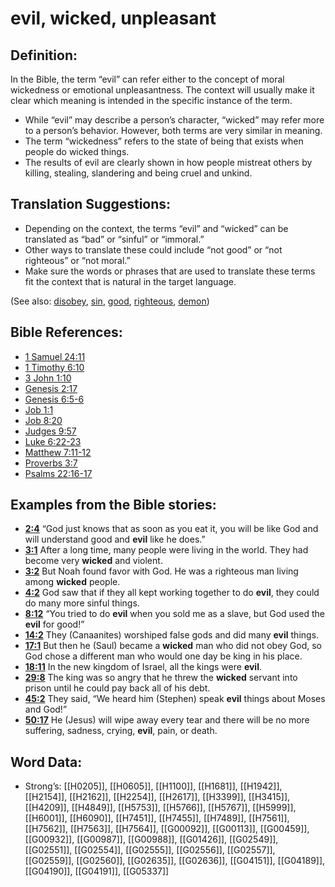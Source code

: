 # evil, wicked, unpleasant

## Definition:

In the Bible, the term “evil” can refer either to the concept of moral wickedness or emotional unpleasantness. The context will usually make it clear which meaning is intended in the specific instance of the term.

* While “evil” may describe a person’s character, “wicked” may refer more to a person’s behavior. However, both terms are very similar in meaning.
* The term “wickedness” refers to the state of being that exists when people do wicked things.
* The results of evil are clearly shown in how people mistreat others by killing, stealing, slandering and being cruel and unkind.

## Translation Suggestions:

* Depending on the context, the terms “evil” and “wicked” can be translated as “bad” or “sinful” or “immoral.”
* Other ways to translate these could include “not good” or “not righteous” or “not moral.”
* Make sure the words or phrases that are used to translate these terms fit the context that is natural in the target language.

(See also: [disobey](../other/disobey.md), [sin](../kt/sin.md), [good](../kt/good.md), [righteous](../kt/righteous.md), [demon](../kt/demon.md))

## Bible References:

* [1 Samuel 24:11](rc://en/tn/help/1sa/24/11)
* [1 Timothy 6:10](rc://en/tn/help/1ti/06/10)
* [3 John 1:10](rc://en/tn/help/3jn/01/10)
* [Genesis 2:17](rc://en/tn/help/gen/02/17)
* [Genesis 6:5-6](rc://en/tn/help/gen/06/05)
* [Job 1:1](rc://en/tn/help/job/01/01)
* [Job 8:20](rc://en/tn/help/job/08/20)
* [Judges 9:57](rc://en/tn/help/jdg/09/57)
* [Luke 6:22-23](rc://en/tn/help/luk/06/22)
* [Matthew 7:11-12](rc://en/tn/help/mat/07/11)
* [Proverbs 3:7](rc://en/tn/help/pro/03/07)
* [Psalms 22:16-17](rc://en/tn/help/psa/022/016)

## Examples from the Bible stories:

* __[2:4](rc://en/tn/help/obs/02/04)__ “God just knows that as soon as you eat it, you will be like God and will understand good and __evil__ like he does.”
* __[3:1](rc://en/tn/help/obs/03/01)__ After a long time, many people were living in the world. They had become very __wicked__ and violent.
* __[3:2](rc://en/tn/help/obs/03/02)__ But Noah found favor with God. He was a righteous man living among __wicked__ people.
* __[4:2](rc://en/tn/help/obs/04/02)__ God saw that if they all kept working together to do __evil__, they could do many more sinful things.
* __[8:12](rc://en/tn/help/obs/08/12)__ “You tried to do __evil__ when you sold me as a slave, but God used the __evil__ for good!”
* __[14:2](rc://en/tn/help/obs/14/02)__ They (Canaanites) worshiped false gods and did many __evil__ things.
* __[17:1](rc://en/tn/help/obs/17/01)__ But then he (Saul) became a __wicked__ man who did not obey God, so God chose a different man who would one day be king in his place.
* __[18:11](rc://en/tn/help/obs/18/11)__ In the new kingdom of Israel, all the kings were __evil__.
* __[29:8](rc://en/tn/help/obs/29/08)__ The king was so angry that he threw the __wicked__ servant into prison until he could pay back all of his debt.
* __[45:2](rc://en/tn/help/obs/45/02)__ They said, “We heard him (Stephen) speak __evil__ things about Moses and God!”
* __[50:17](rc://en/tn/help/obs/50/17)__ He (Jesus) will wipe away every tear and there will be no more suffering, sadness, crying, __evil__, pain, or death.

## Word Data:

* Strong’s: [[H0205]], [[H0605]], [[H1100]], [[H1681]], [[H1942]], [[H2154]], [[H2162]], [[H2254]], [[H2617]], [[H3399]], [[H3415]], [[H4209]], [[H4849]], [[H5753]], [[H5766]], [[H5767]], [[H5999]], [[H6001]], [[H6090]], [[H7451]], [[H7455]], [[H7489]], [[H7561]], [[H7562]], [[H7563]], [[H7564]], [[G00092]], [[G00113]], [[G00459]], [[G00932]], [[G00987]], [[G00988]], [[G01426]], [[G02549]], [[G02551]], [[G02554]], [[G02555]], [[G02556]], [[G02557]], [[G02559]], [[G02560]], [[G02635]], [[G02636]], [[G04151]], [[G04189]], [[G04190]], [[G04191]], [[G05337]]
